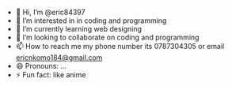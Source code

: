 - 👋 Hi, I’m @eric84397
- 👀 I’m interested in in coding and programming 
- 🌱 I’m currently learning web designing 
- 💞️ I’m looking to collaborate on coding and programming 
- 📫 How to reach me my phone number its 0787304305 or email ericnkomo184@gmail.com
- 😄 Pronouns: ...
- ⚡ Fun fact: like anime 

<!---
eric84397/eric84397 is a ✨ special ✨ repository because its `README.md` (this file) appears on your GitHub profile.
You can click the Preview link to take a look at your changes.
--->
